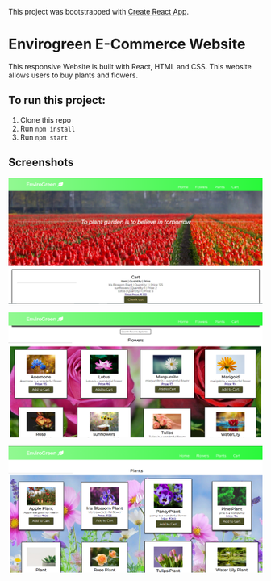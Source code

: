 This project was bootstrapped with [Create React App](https://github.com/facebook/create-react-app).
# Envirogreen E-Commerce Website
This responsive Website is built with React, HTML and CSS. This website allows users to buy plants and flowers. 

## To run this project:
1. Clone this repo
2. Run `npm install`
3. Run `npm start`

## Screenshots
![Landing Page](/src/containers/Screenshots/Screenshot-1.png?raw=true "Screenshot")

![Landing Page](/src/containers/Screenshots/Screenshot-2.png?raw=true "Screenshot")

![Landing Page](/src/containers/Screenshots/Screenshot-3.png?raw=true "Screenshot")